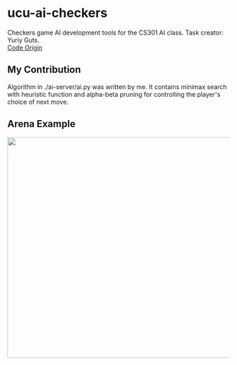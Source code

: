 # ucu-ai-checkers

Checkers game AI development tools for the CS301 AI class.
Task creator: Yuriy Guts.   
[Code Origin](https://github.com/YuriyGuts/ucu-ai-checkers)


## My Contribution
Algorithm in ./ai-server/ai.py was written by me.
It contains minimax search with heuristic function and alpha-beta pruning for controlling the player's choice of next move.


## Arena Example

<img src="https://user-images.githubusercontent.com/2750531/32143627-fa839a28-bcb4-11e7-9d75-bf2698b7c193.gif" width="1100px" height="500px" align="middle"/>
